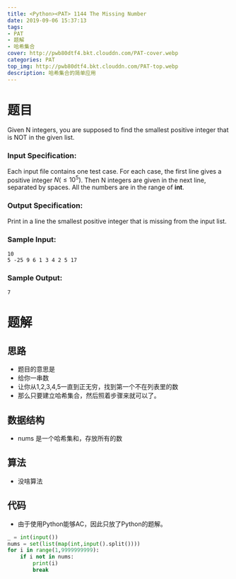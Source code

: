 ```yaml
---
title: <Python><PAT> 1144 The Missing Number
date: 2019-09-06 15:37:13
tags:
- PAT
- 题解
- 哈希集合
cover: http://pwb80dtf4.bkt.clouddn.com/PAT-cover.webp
categories: PAT
top_img: http://pwb80dtf4.bkt.clouddn.com/PAT-top.webp
description: 哈希集合的简单应用
---
```


# 题目

Given N integers, you are supposed to find the smallest positive integer that is NOT in the given list.

### Input Specification:

Each input file contains one test case. For each case, the first line gives a positive integer $N (≤10^5)$. Then N integers are given in the next line, separated by spaces. All the numbers are in the range of **int**.

### Output Specification:

Print in a line the smallest positive integer that is missing from the input list.

### Sample Input:

```in
10
5 -25 9 6 1 3 4 2 5 17
```

### Sample Output:

```out
7
```

# 题解

## 思路

+ 题目的意思是
+ 给你一串数
+ 让你从1,2,3,4,5一直到正无穷，找到第一个不在列表里的数
+ 那么只要建立哈希集合，然后照着步骤来就可以了。

## 数据结构

+ nums 是一个哈希集和，存放所有的数

## 算法

+ 没啥算法

## 代码

+ 由于使用Python能够AC，因此只放了Python的题解。

```python
_ = int(input())
nums = set(list(map(int,input().split())))
for i in range(1,9999999999):
    if i not in nums:
        print(i)
        break
```

